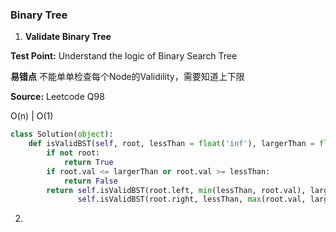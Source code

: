### Binary Tree

1. **Validate Binary Tree**

**Test Point:** Understand the logic of Binary Search Tree 

**易错点** 不能单单检查每个Node的Validility，需要知道上下限

**Source:** Leetcode Q98

O(n) | O(1)

```python
class Solution(object):
    def isValidBST(self, root, lessThan = float('inf'), largerThan = float('-inf')):
        if not root:
            return True
        if root.val <= largerThan or root.val >= lessThan:
            return False
        return self.isValidBST(root.left, min(lessThan, root.val), largerThan) and \
               self.isValidBST(root.right, lessThan, max(root.val, largerThan))
```





2. 